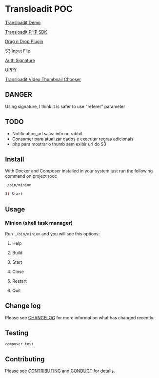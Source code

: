 # Transloadit POC

[Transloadit Demo](https://transloadit.com/demos/exporting-files/store-uploaded-files-on-s3/)

[Transloadit PHP SDK](https://github.com/transloadit/php-sdk)

[Drag n Drop Plugin](https://github.com/tim-kos/transloadit-drag-and-drop)

[S3 Input File](https://transloadit.com/docs/conversion-robots/#s3-store)

[Auth Signature](https://transloadit.com/docs/#authentication)

[UPPY](https://github.com/transloadit/uppy)

[Transloadit Video Thumbnail Chooser](https://transloadit.com/example_apps/video-thumbnail-chooser/index.php)

## DANGER

Using signature, I think it is safer to use "referer" parameter

## TODO
- Notification_url salva info no rabbit
- Consumer para atualizar dados e executar regras adicionais
- php para mostrar o thumb sem exibir url do S3

## Install

With Docker and Composer installed in your system just run the following command on project root:

```bash
./bin/minion

3) Start

```

## Usage

### Minion (shell task manager)

Run `./bin/minion` and you will see this options:

1) Help

2) Build

3) Start

4) Close

5) Restart

6) Quit

## Change log

Please see [CHANGELOG](CHANGELOG.md) for more information what has changed recently.

## Testing

```shell
composer test
```

## Contributing

Please see [CONTRIBUTING](CONTRIBUTING.md) and [CONDUCT](CONDUCT.md) for details.
